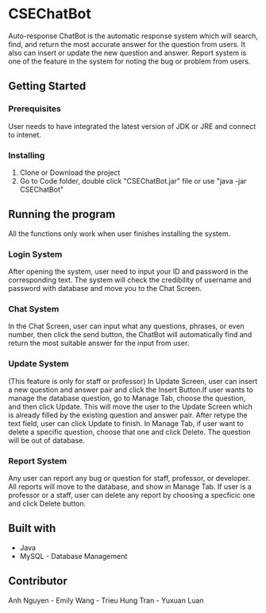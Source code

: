 # CSEChatBot
Auto-response ChatBot is the automatic response system which will search, find, and return the most accurate answer for the question from users. It also can insert or update the new question and answer. Report system is one of the feature in the system for noting the bug or problem from users.
## Getting Started
### Prerequisites
User needs to have integrated the latest version of JDK or JRE and connect to intenet.
### Installing
1. Clone or Download the project
2. Go to Code folder, double click "CSEChatBot.jar" file or use "java -jar CSEChatBot"
## Running the program
All the functions only work when user finishes installing the system.
### Login System
After opening the system, user need to input your ID and password in the corresponding text. The system will check the credibility of username and password with database and move you to the Chat Screen.
### Chat System
In the Chat Screen, user can input what any questions, phrases, or even number, then click the send button, the ChatBot will automatically find and return the most suitable answer for the input from user.
### Update System
(This feature is only for staff or professor)
In Update Screen, user can insert a new question and answer pair and click the Insert Button.If user wants to manage the database question, go to Manage Tab, choose the question, and then click Update. This will move the user to the Update Screen which is already filled by the existing question and answer pair. After retype the text field, user can click Update to finish.
In Manage Tab, if user want to delete a specific question, choose that one and click Delete. The question will be out of database.
### Report System
Any user can report any bug or question for staff, professor, or developer. All reports will move to the database, and show in Manage Tab. If user is a professor or a staff, user can delete any report by choosing a specficic one and click Delete button.
## Built with
* Java
* MySQL - Database Management
## Contributor
Anh Nguyen - Emily Wang - Trieu Hung Tran - Yuxuan Luan
